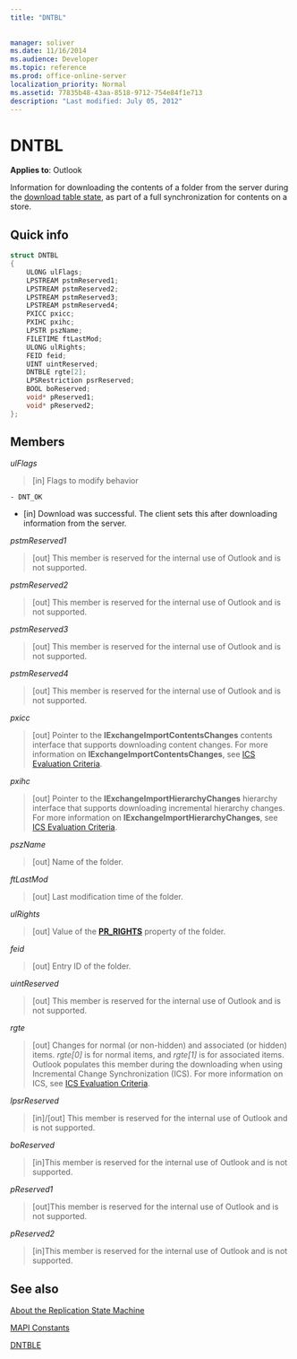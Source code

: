 ```yaml
---
title: "DNTBL"
 
 
manager: soliver
ms.date: 11/16/2014
ms.audience: Developer
ms.topic: reference
ms.prod: office-online-server
localization_priority: Normal
ms.assetid: 77835b48-43aa-8518-9712-754e84f1e713
description: "Last modified: July 05, 2012"
---
```


# DNTBL

  
  
**Applies to**: Outlook 
  
Information for downloading the contents of a folder from the server during the [download table state](download-table-state.md), as part of a full synchronization for contents on a store.
  
## Quick info

```cpp
struct DNTBL 
{ 
    ULONG ulFlags; 
    LPSTREAM pstmReserved1; 
    LPSTREAM pstmReserved2; 
    LPSTREAM pstmReserved3; 
    LPSTREAM pstmReserved4; 
    PXICC pxicc; 
    PXIHC pxihc; 
    LPSTR pszName; 
    FILETIME ftLastMod; 
    ULONG ulRights; 
    FEID feid; 
    UINT uintReserved; 
    DNTBLE rgte[2]; 
    LPSRestriction psrReserved; 
    BOOL boReserved; 
    void* pReserved1; 
    void* pReserved2; 
};

```

## Members

 _ulFlags_
  
> [in] Flags to modify behavior 
    
    - DNT_OK
    
  - [in] Download was successful. The client sets this after downloading information from the server.
    
 _pstmReserved1_
  
> [out] This member is reserved for the internal use of Outlook and is not supported. 
    
 _pstmReserved2_
  
> [out] This member is reserved for the internal use of Outlook and is not supported. 
    
 _pstmReserved3_
  
> [out] This member is reserved for the internal use of Outlook and is not supported. 
    
 _pstmReserved4_
  
> [out] This member is reserved for the internal use of Outlook and is not supported. 
    
 _pxicc_
  
>  [out] Pointer to the **IExchangeImportContentsChanges** contents interface that supports downloading content changes. For more information on **IExchangeImportContentsChanges**, see [ICS Evaluation Criteria](http://msdn.microsoft.com/en-us/library/aa579252%28EXCHG.80%29.aspx).
    
 _pxihc_
  
>  [out] Pointer to the **IExchangeImportHierarchyChanges** hierarchy interface that supports downloading incremental hierarchy changes. For more information on **IExchangeImportHierarchyChanges**, see [ICS Evaluation Criteria](http://msdn.microsoft.com/en-us/library/aa579252%28EXCHG.80%29.aspx).
    
 _pszName_
  
>  [out] Name of the folder. 
    
 _ftLastMod_
  
>  [out] Last modification time of the folder. 
    
 _ulRights_
  
>  [out] Value of the **[PR_RIGHTS](http://msdn.microsoft.com/en-us/library/ee238052%28v=EXCHG.80%29.aspx)** property of the folder. 
    
 _feid_
  
>  [out] Entry ID of the folder. 
    
 _uintReserved_
  
>  [out] This member is reserved for the internal use of Outlook and is not supported. 
    
 _rgte_
  
> [out] Changes for normal (or non-hidden) and associated (or hidden) items.  *rgte[0]*  is for normal items, and  *rgte[1]*  is for associated items. Outlook populates this member during the downloading when using Incremental Change Synchronization (ICS). For more information on ICS, see [ICS Evaluation Criteria](http://msdn.microsoft.com/en-us/library/aa579252%28EXCHG.80%29.aspx).
    
 _lpsrReserved_
  
>  [in]/[out] This member is reserved for the internal use of Outlook and is not supported. 
    
 _boReserved_
  
>  [in]This member is reserved for the internal use of Outlook and is not supported. 
    
 _pReserved1_
  
>  [out]This member is reserved for the internal use of Outlook and is not supported. 
    
 _pReserved2_
  
>  [in]This member is reserved for the internal use of Outlook and is not supported. 
    
## See also



[About the Replication State Machine](about-the-replication-state-machine.md)
  
[MAPI Constants](mapi-constants.md)
  
[DNTBLE](dntble.md)

